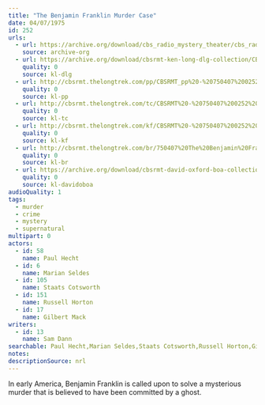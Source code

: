 ```yaml
---
title: "The Benjamin Franklin Murder Case"
date: 04/07/1975
id: 252
urls: 
  - url: https://archive.org/download/cbs_radio_mystery_theater/cbs_radio_mystery_theater-0251-0300.zip/cbs_radio_mystery_theater-0251-0300%2Fcbsrmt_0252_the_benjamin_franklin_murder_case.mp3
    source: archive-org
  - url: https://archive.org/download/cbsrmt-ken-long-dlg-collection/CBSRMT - 750407 0252 The Benjamin Franklin Murder Case.mp3
    quality: 0
    source: kl-dlg
  - url: http://cbsrmt.thelongtrek.com/pp/CBSRMT_pp%20-%20750407%200252%20The%20Benjamin%20Franklin%20Murder%20Case.mp3
    quality: 0
    source: kl-pp
  - url: http://cbsrmt.thelongtrek.com/tc/CBSRMT%20-%20750407%200252%20The%20Benjamin%20Franklin%20Murder%20Case_tc.mp3
    quality: 0
    source: kl-tc
  - url: http://cbsrmt.thelongtrek.com/kf/CBSRMT%20-%20750407%200252%20The%20Benjamin%20Franklin%20Murder%20Case_kf.mp3
    quality: 0
    source: kl-kf
  - url: http://cbsrmt.thelongtrek.com/br/750407%20The%20Benjamin%20Franklin%20Murder%20Case%20-%20WOR.mp3
    quality: 0
    source: kl-br
  - url: https://archive.org/download/cbsrmt-david-oxford-boa-collection/CBSRMT-750407-0252-The-Benjamin-Franklin-Murder-Case-(64-44)_kf-{BoA}.mp3
    quality: 0
    source: kl-davidoboa
audioQuality: 1
tags: 
  - murder
  - crime
  - mystery
  - supernatural
multipart: 0
actors:  
  - id: 58
    name: Paul Hecht  
  - id: 6
    name: Marian Seldes  
  - id: 105
    name: Staats Cotsworth  
  - id: 151
    name: Russell Horton  
  - id: 17
    name: Gilbert Mack
writers:  
  - id: 13
    name: Sam Dann
searchable: Paul Hecht,Marian Seldes,Staats Cotsworth,Russell Horton,Gilbert Mack Sam Dann
notes: 
descriptionSource: nrl
---
```

In early America, Benjamin Franklin is called upon to solve a mysterious murder that is believed to have been committed by a ghost.